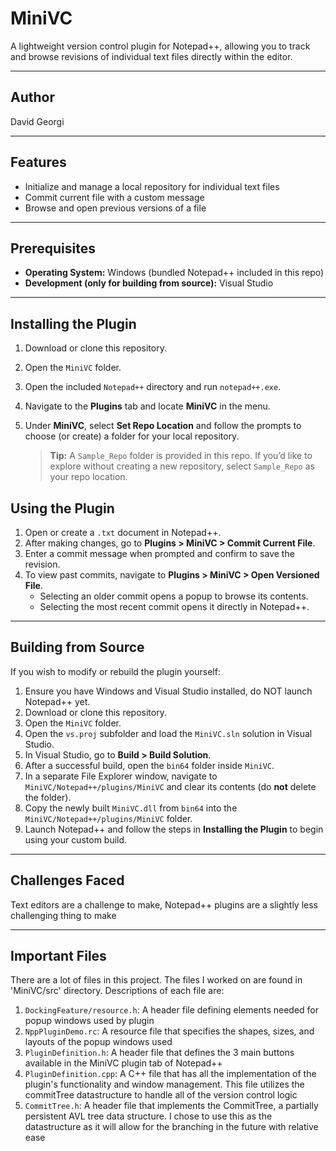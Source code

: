 # MiniVC

A lightweight version control plugin for Notepad++, allowing you to track and browse revisions of individual text files directly within the editor.

---

## Author

David Georgi

---

## Features

- Initialize and manage a local repository for individual text files
- Commit current file with a custom message
- Browse and open previous versions of a file

---

## Prerequisites

- **Operating System:** Windows (bundled Notepad++ included in this repo)
- **Development (only for building from source):** Visual Studio

---

## Installing the Plugin

1. Download or clone this repository.
2. Open the `MiniVC` folder.
3. Open the included `Notepad++` directory and run `notepad++.exe`.
4. Navigate to the **Plugins** tab and locate **MiniVC** in the menu.
5. Under **MiniVC**, select **Set Repo Location** and follow the prompts to choose (or create) a folder for your local repository. 

   > **Tip:** A `Sample_Repo` folder is provided in this repo. If you’d like to explore without creating a new repository, select `Sample_Repo` as your repo location.

## Using the Plugin

1. Open or create a `.txt` document in Notepad++.
2. After making changes, go to **Plugins > MiniVC > Commit Current File**.
3. Enter a commit message when prompted and confirm to save the revision.
4. To view past commits, navigate to **Plugins > MiniVC > Open Versioned File**.
   - Selecting an older commit opens a popup to browse its contents.
   - Selecting the most recent commit opens it directly in Notepad++.

---

## Building from Source

If you wish to modify or rebuild the plugin yourself:

1. Ensure you have Windows and Visual Studio installed, do NOT launch Notepad++ yet.
2. Download or clone this repository.
3. Open the `MiniVC` folder.
4. Open the `vs.proj` subfolder and load the `MiniVC.sln` solution in Visual Studio.
5. In Visual Studio, go to **Build > Build Solution**.
6. After a successful build, open the `bin64` folder inside `MiniVC`.
7. In a separate File Explorer window, navigate to `MiniVC/Notepad++/plugins/MiniVC` and clear its contents (do **not** delete the folder).
8. Copy the newly built `MiniVC.dll` from `bin64` into the `MiniVC/Notepad++/plugins/MiniVC` folder.
9. Launch Notepad++ and follow the steps in **Installing the Plugin** to begin using your custom build.

---

## Challenges Faced

Text editors are a challenge to make, Notepad++ plugins are a slightly less challenging thing to make

---

## Important Files

There are a lot of files in this project. The files I worked on are found in 'MiniVC/src' directory. Descriptions of each file are:

1. `DockingFeature/resource.h`: A header file defining elements needed for popup windows used by plugin
2. `NppPluginDemo.rc`: A resource file that specifies the shapes, sizes, and layouts of the popup windows used
3. `PluginDefinition.h`: A header file that defines the 3 main buttons available in the MiniVC plugin tab of Notepad++
4. `PluginDefinition.cpp`: A C++ file that has all the implementation of the plugin's functionality and window management. This file utilizes the commitTree datastructure to handle all of the version control logic
5. `CommitTree.h`: A header file that implements the CommitTree, a partially persistent AVL tree data structure. I chose to use this as the datastructure as it will allow for the branching in the future with relative ease

